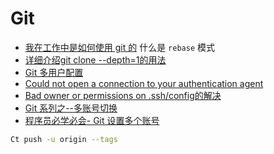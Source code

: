# Git
- [我在工作中是如何使用 git 的](https://zhuanlan.zhihu.com/p/391514379)
	什么是 `rebase` 模式
- [详细介绍git clone --depth=1的用法](https://blog.csdn.net/qq_43827595/article/details/104833980)
- [Git 多用户配置](https://blog.csdn.net/yuanlaijike/article/details/95650625)
- [Could not open a connection to your authentication agent](https://blog.csdn.net/argleary/article/details/100638560)
- [Bad owner or permissions on .ssh/config的解决](https://blog.csdn.net/zcc_heu/article/details/79017606)
- [Git 系列之--多账号切换](https://blog.csdn.net/weixin_34220963/article/details/92406805)
- [程序员必学必会- Git 设置多个账号](https://www.jianshu.com/p/cacf91579268)

```sh
Ct push -u origin --tags 
```
